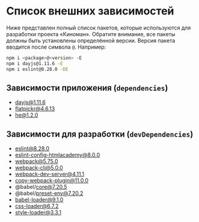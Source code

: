 # Список внешних зависимостей

Ниже представлен полный список пакетов, которые используются для разработки проекта «Киноман». Обратите внимание, все пакеты должны быть установлены определённой версии. Версия пакета вводится после символа `@`. Например:

```bash
npm i <package>@<version> -E
npm i dayjs@1.11.6 -E
npm i eslint@8.28.0 -DE
```

## Зависимости приложения (`dependencies`)

- dayjs@1.11.6
- flatpickr@4.6.13
- he@1.2.0

## Зависимости для разработки (`devDependencies`)

- eslint@8.28.0
- eslint-config-htmlacademy@8.0.0
- webpack@5.75.0
- webpack-cli@5.0.0
- webpack-dev-server@4.11.1
- copy-webpack-plugin@11.0.0
- @babel/core@7.20.5
- @babel/preset-env@7.20.2
- babel-loader@9.1.0
- css-loader@6.7.2
- style-loader@3.3.1

